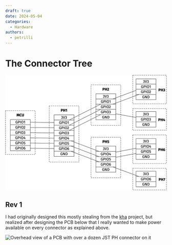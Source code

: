 ```yaml
---
draft: true
date: 2024-05-04
categories: 
  - Hardware
authors:
  - petrilli 
---
```

# The Connector Tree


![The connector "tree"](img/connector-tree.png)

## Rev 1

I had originally designed this mostly stealing from the
[kha](https://github.com/kiu/kha) project, but realized after designing
the PCB below that I really wanted to make power available on every
connector as explained above.

![Overhead view of a PCB with over a dozen JST PH connector on
it](img/pcb-breakout-v1a.jpg)